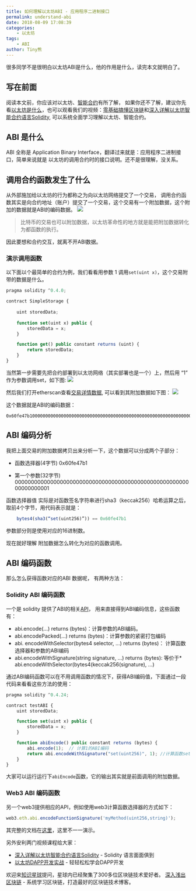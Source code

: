 ```yaml
---
title: 如何理解以太坊ABI - 应用程序二进制接口
permalink: understand-abi
date: 2018-08-09 17:08:39
categories: 
    - 以太坊
tags:
    - ABI
author: Tiny熊
---
```


很多同学不是很明白以太坊ABI是什么，他的作用是什么，读完本文就明白了。

<!-- more -->

## 写在前面

阅读本文前，你应该对以太坊、[智能合约](https://learnblockchain.cn/2018/01/04/understanding-smart-contracts/)有所了解，
如果你还不了解，建议你先看[以太坊是什么](https://learnblockchain.cn/2017/11/20/whatiseth/)，也可以观看我们的视频：[零基础搞懂区块链](https://ke.qq.com/course/318230?flowToken=1010388
)和[深入详解以太坊智能合约语言Solidity](https://ke.qq.com/course/326528?flowToken=1010387), 可以系统全面学习理解以太坊、智能合约。

## ABI 是什么

ABI 全称是 Application Binary Interface，翻译过来就是：应用程序二进制接口，简单来说就是 以太坊的调用合约时的接口说明。还不是很理解，没关系。

## 调用合约函数发生了什么

从外部施加给以太坊的行为都称之为向以太坊网络提交了一个交易， 调用合约函数其实是向合约地址（账户）提交了一个交易，这个交易有一个附加数据，这个附加的数据就是ABI的编码数据。
![](https://img.learnblockchain.cn/2018/abi1.jpg!wl)

> 比特币的交易也可以附加数据，以太坊革命性的地方就是能把附加数据转化为都函数的执行。

因此要想和合约交互，就离不开ABI数据。

### 演示调用函数

以下面以个最简单的合约为例，我们看看用参数 1 调用`set(uint x)`，这个交易附带的数据是什么。

```js
pragma solidity ^0.4.0;

contract SimpleStorage {
    
    uint storedData;
    
    function set(uint x) public {
        storedData = x;
    }

    function get() public constant returns (uint) {
        return storedData;
    }
}
```

当然第一步需要先把合约部署到以太坊网络（其实部署也是一个）上，然后用 “1” 作为参数调用set，如下图:
![](https://img.learnblockchain.cn/2018/abi2.jpg!wl)

然后我们打开etherscan查看[交易详情数据](https://ropsten.etherscan.io/tx/0xd773a6909808f99c5a26c0c890af8b0bb6d784f29a3af55e04fa35d44d7716e2), 可以看到其附加数据如下图：
![](https://img.learnblockchain.cn/2018/abi3.jpg!wl)

这个数据就是ABI的编码数据：
```
0x60fe47b10000000000000000000000000000000000000000000000000000000000000001
```

## ABI 编码分析

我把上面交易的附加数据拷贝出来分析一下，这个数据可以分成两个子部分：

* 函数选择器(4字节)
0x60fe47b1

* 第一个参数(32字节)
00000000000000000000000000000000000000000000000000000000000000001

函数选择器值 实际是对函数签名字符串进行sha3（keccak256）哈希运算之后，取前4个字节，用代码表示就是：

```js
    bytes4(sha3(“set(uint256)”)) == 0x60fe47b1
```

参数部分则是使用对应的16进制数。

现在就好理解 附加数据怎么转化为对应的函数调用。

##  ABI 编码函数

那么怎么获得函数对应的ABI 数据呢， 有两种方法：

### Solidity ABI 编码函数
一个是 solidity 提供了ABI的相关[API](https://learnblockchain.cn/2018/03/14/solidity-api/)， 用来直接得到ABI编码信息，这些函数有：

* abi.encode(...) returns (bytes)：计算参数的ABI编码。
* abi.encodePacked(...) returns (bytes)：计算参数的紧密打包编码
* abi. encodeWithSelector(bytes4 selector, ...) returns (bytes)： 计算函数选择器和参数的ABI编码
* abi.encodeWithSignature(string signature, ...) returns (bytes): 等价于* abi.encodeWithSelector(bytes4(keccak256(signature), ...)

通过ABI编码函数可以在不用调用函数的情况下，获得ABI编码值，下面通过一段代码来看看这些方法的使用：

```js
pragma solidity ^0.4.24;

contract testABI {
    uint storedData;

    function set(uint x) public {
        storedData = x;
    }

    function abiEncode() public constant returns (bytes) {
        abi.encode(1);  // 计算1的ABI编码
        return abi.encodeWithSignature("set(uint256)", 1); //计算函数set(uint256) 及参数1 的ABI 编码
    }
}
```

大家可以运行运行下`abiEncode`函数，它的输出其实就是前面调用的附加数据。

### Web3 ABI 编码函数

另一个web3提供相应的API，例如使用web3计算函数选择器的方式如下：

```js
web3.eth.abi.encodeFunctionSignature('myMethod(uint256,string)');
```

其完整的文档在[这里](http://web3js.readthedocs.io/en/1.0/web3-eth-abi.html)，这里不一一演示。

另外安利两门视频课程给大家：
*  [深入详解以太坊智能合约语言Solidity](https://ke.qq.com/course/326528?flowToken=1010387) - Solidity 语言面面俱到
* [以太坊DAPP开发实战](https://ke.qq.com/course/335169?flowToken=1010386) - 轻轻松松学会DAPP开发

欢迎来[知识星球](https://learnblockchain.cn/images/zsxq.png)提问，星球内已经聚集了300多位区块链技术爱好者。
[深入浅出区块链](https://learnblockchain.cn/) - 系统学习区块链，打造最好的区块链技术博客。

